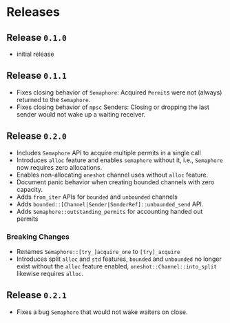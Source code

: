 # Releases

## Release `0.1.0`

- initial release

## Release `0.1.1`

- Fixes closing behavior of `Semaphore`: Acquired `Permit`s were not (always)
  returned to the `Semaphore`.
- Fixes closing behavior of `mpsc` Senders: Closing or dropping the last sender
  would not wake up a waiting receiver.

## Release `0.2.0`

- Includes `Semaphore` API to acquire multiple permits in a single call
- Introduces `alloc` feature and enables `semaphore` without it, i.e.,
  `Semaphore` now requires zero allocations.
- Enables non-allocating `oneshot` channel uses without `alloc` feature.
- Document panic behavior when creating bounded channels with zero capacity.
- Adds `from_iter` APIs for `bounded` and `unbounded` channels
- Adds `bounded::[Channel|Sender|SenderRef]::unbounded_send` API.
- Adds `Semaphore::outstanding_permits` for accounting handed out permits

### Breaking Changes

- Renames `Semaphore::[try_]acquire_one` to `[try]_acquire`
- Introduces split `alloc` and `std` features, `bounded` and `unbounded` no
  longer exist without the `alloc` feature enabled,
  `oneshot::Channel::into_split` likewise requires `alloc`.

## Release `0.2.1`

- Fixes a bug `Semaphore` that would not wake waiters on close.